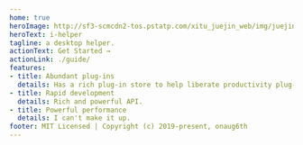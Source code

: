 ```yaml
---
home: true
heroImage: http://sf3-scmcdn2-tos.pstatp.com/xitu_juejin_web/img/juejin-miner.b78347c.png
heroText: i-helper
tagline: a desktop helper.
actionText: Get Started →
actionLink: ./guide/
features:
- title: Abundant plug-ins
  details: Has a rich plug-in store to help liberate productivity plug-ins.
- title: Rapid development
  details: Rich and powerful API.
- title: Powerful performance
  details: I can't make it up.
footer: MIT Licensed | Copyright (c) 2019-present, onaug6th
---
```

